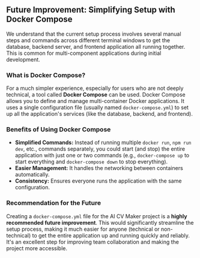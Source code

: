 ## Future Improvement: Simplifying Setup with Docker Compose

We understand that the current setup process involves several manual steps and commands across different terminal windows to get the database, backend server, and frontend application all running together. This is common for multi-component applications during initial development.

### What is Docker Compose?

For a much simpler experience, especially for users who are not deeply technical, a tool called **Docker Compose** can be used. Docker Compose allows you to define and manage multi-container Docker applications. It uses a single configuration file (usually named `docker-compose.yml`) to set up all the application's services (like the database, backend, and frontend).

### Benefits of Using Docker Compose

*   **Simplified Commands:** Instead of running multiple `docker run`, `npm run dev`, etc., commands separately, you could start (and stop) the entire application with just one or two commands (e.g., `docker-compose up` to start everything and `docker-compose down` to stop everything).
*   **Easier Management:** It handles the networking between containers automatically.
*   **Consistency:** Ensures everyone runs the application with the same configuration.

### Recommendation for the Future

Creating a `docker-compose.yml` file for the AI CV Maker project is a **highly recommended future improvement**. This would significantly streamline the setup process, making it much easier for anyone (technical or non-technical) to get the entire application up and running quickly and reliably. It's an excellent step for improving team collaboration and making the project more accessible.
